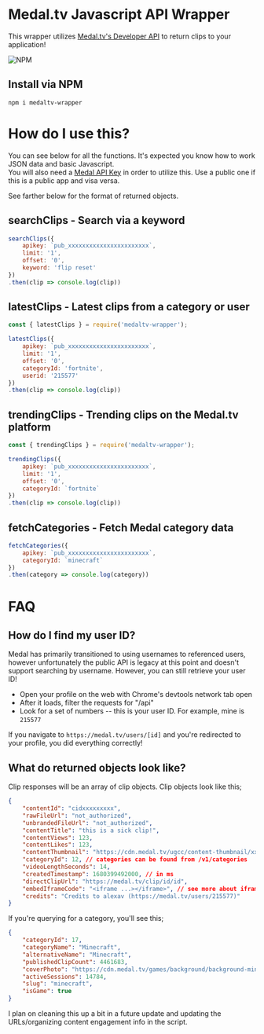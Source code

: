 # Medal.tv Javascript API Wrapper
This wrapper utilizes [Medal.tv's Developer API](https://docs.medal.tv) to return clips to your application!  

![NPM](https://nodei.co/npm/medaltv-wrapper.png?downloads=true&downloadRank=true&stars=true)

## Install via NPM
```
npm i medaltv-wrapper
```

# How do I use this? 
You can see below for all the functions. It's expected you know how to work JSON data and basic Javascript.  
You will also need a [Medal API Key](https://docs.medal.tv/api#generate-an-api-key) in order to utilize this. Use a public one if this is a public app and visa versa.

See farther below for the format of returned objects.
  
## searchClips - Search via a keyword
```js
searchClips({
    apikey: `pub_xxxxxxxxxxxxxxxxxxxxxxx`,
    limit: '1',
    offset: '0',
    keyword: 'flip reset'
})
.then(clip => console.log(clip))
```

## latestClips - Latest clips from a category or user
```js
const { latestClips } = require('medaltv-wrapper');

latestClips({
    apikey: `pub_xxxxxxxxxxxxxxxxxxxxxxx`,
    limit: '1',
    offset: '0',
    categoryId: 'fortnite',
    userid: '215577'
})
.then(clip => console.log(clip))
```

## trendingClips - Trending clips on the Medal.tv platform
```js
const { trendingClips } = require('medaltv-wrapper');

trendingClips({
    apikey: `pub_xxxxxxxxxxxxxxxxxxxxxxx`,
    limit: '1',
    offset: '0',
    categoryId: `fortnite`
})
.then(clip => console.log(clip))
```

## fetchCategories - Fetch Medal category data
```js
fetchCategories({
    apikey: `pub_xxxxxxxxxxxxxxxxxxxxxxx`,
    categoryId: `minecraft`
})
.then(category => console.log(category))
```

# FAQ
## How do I find my user ID?
Medal has primarily transitioned to using usernames to referenced users, however unfortunately the public API is legacy at this point and doesn't support searching by username. However, you can still retrieve your user ID!
- Open your profile on the web with Chrome's devtools network tab open
- After it loads, filter the requests for "/api"
- Look for a set of numbers -- this is your user ID. For example, mine is `215577`

If you navigate to `https://medal.tv/users/[id]` and you're redirected to your profile, you did everything correctly!

## What do returned objects look like?
Clip responses will be an array of clip objects. Clip objects look like this;
```json
{
    "contentId": "cidxxxxxxxxx",
    "rawFileUrl": "not_authorized",
    "unbrandedFileUrl": "not_authorized",
    "contentTitle": "this is a sick clip!",
    "contentViews": 123,
    "contentLikes": 123,
    "contentThumbnail": "https://cdn.medal.tv/ugcc/content-thumbnail/xxxxx",
    "categoryId": 12, // categories can be found from /v1/categories
    "videoLengthSeconds": 14,
    "createdTimestamp": 1680399492000, // in ms
    "directClipUrl": "https://medal.tv/clip/id/id",
    "embedIframeCode": "<iframe ...></iframe>", // see more about iframe options on docs.medal.tv
    "credits": "Credits to alexav (https://medal.tv/users/215577)"
}
```

If you're querying for a category, you'll see this;
```json
{
    "categoryId": 17,
    "categoryName": "Minecraft",
    "alternativeName": "Minecraft",
    "publishedClipCount": 4461683,
    "coverPhoto": "https://cdn.medal.tv/games/background/background-minecraft-17.png",
    "activeSessions": 14784,
    "slug": "minecraft",
    "isGame": true
}
```

I plan on cleaning this up a bit in a future update and updating the URLs/organizing content engagement info in the script.